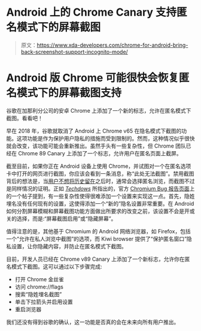 # Android 上的 Chrome Canary 支持匿名模式下的屏幕截图

> 原文：<https://www.xda-developers.com/chrome-for-android-bring-back-screenshot-support-incognito-mode/>

# Android 版 Chrome 可能很快会恢复匿名模式下的屏幕截图支持

谷歌在加那利分公司的安卓 Chrome 上添加了一个新的标志，允许在匿名模式下截图。看看吧！

早在 2018 年，谷歌就取消了 Android 上 Chrome v65 在隐名模式下截图的功能。这项功能是作为保护用户隐私的措施而受到限制的。然而，这种情况似乎很快就会改变，该功能可能会重新推出。虽然手头有一些复杂性，但 Chrome 团队已经在 Chrome 89 Canary 上添加了一个标志，允许用户在匿名页面上截屏。

截至目前，如果你正在 Android 设备上使用 Chrome，并试图对一个在匿名选项卡中打开的网页进行截图，你应该会看到一条消息，称“此处无法截图”。禁用截图背后的想法是，当[用户不想将历史留在](https://www.xda-developers.com/google-is-being-sued-for-tracking-users-in-incognito-mode/)之后时，通常会选择匿名浏览，而截图不过是同样情况的证明。正如 [*Techdows*](https://techdows.com/2020/11/chrome-canary-lets-you-take-screenshots-in-incognito-on-android.html) 所指出的，官方 [Chromium Bug 报告页面](https://bugs.chromium.org/p/chromium/issues/detail?id=985245)上的一个帖子提到，有一些复杂性使得很难添加一个设置来实现这一点。首先，隐姓埋名没有任何现有的设置，这使得添加一个“新的”隐名设置非常重要。在 Android 如何分割屏幕模糊和屏幕截图功能方面做出所要求的改变之前，该设置不会是开或关的选择，而是:“屏幕截图启用”或“隐藏屏幕”。

值得注意的是，其他基于 Chromium 的 Android 网络浏览器，如 Firefox，包括一个“允许在私人浏览中截图”的选项，而 Kiwi browser 提供了“保护匿名窗口”隐私设置，让你隐藏内容，并防止在匿名模式下截图。

目前，开发人员已经在 Chrome v89 Canary 上添加了一个新标志，允许你在匿名模式下截图。这可以通过以下步骤完成:

*   打开 Chrome 金丝雀
*   访问 chrome://flags
*   搜索“隐姓埋名截图”
*   单击下拉箭头并启用设置
*   重启浏览器

我们还没有得到谷歌的确认，这一功能是否真的会在未来向所有用户推出。